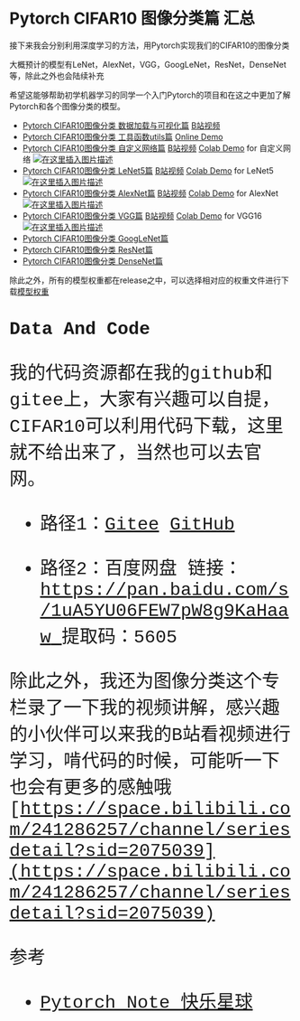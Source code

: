 # Pytorch  CIFAR10 图像分类篇 汇总



接下来我会分别利用深度学习的方法，用Pytorch实现我们的CIFAR10的图像分类

大概预计的模型有LeNet，AlexNet，VGG，GoogLeNet，ResNet，DenseNet等，除此之外也会陆续补充

希望这能够帮助初学机器学习的同学一个入门Pytorch的项目和在这之中更加了解Pytorch和各个图像分类的模型。

- [Pytorch CIFAR10图像分类 数据加载与可视化篇](https://blog.csdn.net/weixin_45508265/article/details/119285113)   [B站视频](https://www.bilibili.com/video/BV1FP4y1g7sc) 
- [Pytorch CIFAR10图像分类 工具函数utils篇](https://redamancy.blog.csdn.net/article/details/121589217) [Online Demo](https://drive.google.com/file/d/1HESbXuEb__9eXqq4tAl8owsb1FKhpO2i/view?usp=sharing)
- [Pytorch CIFAR10图像分类 自定义网络篇](https://blog.csdn.net/weixin_45508265/article/details/119305277)  [B站视频](https://www.bilibili.com/video/BV1MF41147gZ) [Colab Demo](https://colab.research.google.com/drive/1juOA9YG1lwX7QYT8bE5eaZhvZmBPQShp) for 自定义网络 [![在这里插入图片描述](https://img-blog.csdnimg.cn/47fbca1712ba49719240c6dc3258ddc7.png)](https://colab.research.google.com/drive/1juOA9YG1lwX7QYT8bE5eaZhvZmBPQShp)
- [Pytorch CIFAR10图像分类 LeNet5篇](https://blog.csdn.net/weixin_45508265/article/details/119305673)  [B站视频](https://www.bilibili.com/video/BV1FL411K7VJ)  [Colab Demo](https://colab.research.google.com/drive/1x488zmoClZBwE1wugoZtFIPn-OaxXht0) for LeNet5 [![在这里插入图片描述](https://img-blog.csdnimg.cn/47fbca1712ba49719240c6dc3258ddc7.png)](https://colab.research.google.com/drive/1x488zmoClZBwE1wugoZtFIPn-OaxXht0)
- [Pytorch CIFAR10图像分类 AlexNet篇](https://blog.csdn.net/weixin_45508265/article/details/119305848)  [B站视频](https://www.bilibili.com/video/BV1xu411B75x)  [Colab Demo](https://colab.research.google.com/drive/1V9oj6jz38nKoB80X2R0aUk_2DdeNHXlU) for AlexNet [![在这里插入图片描述](https://img-blog.csdnimg.cn/47fbca1712ba49719240c6dc3258ddc7.png)](https://colab.research.google.com/drive/1V9oj6jz38nKoB80X2R0aUk_2DdeNHXlU)
- [Pytorch CIFAR10图像分类 VGG篇](https://blog.csdn.net/weixin_45508265/article/details/119332904)  [B站视频](https://www.bilibili.com/video/BV12L4y1u7WH)  [Colab Demo](https://colab.research.google.com/drive/1Z5dY0dw2dPz-aNFC5dVK2ZAtBdCTyrc7) for VGG16 [![在这里插入图片描述](https://img-blog.csdnimg.cn/47fbca1712ba49719240c6dc3258ddc7.png)](https://colab.research.google.com/drive/1Z5dY0dw2dPz-aNFC5dVK2ZAtBdCTyrc7)
- [Pytorch CIFAR10图像分类 GoogLeNet篇](https://blog.csdn.net/weixin_45508265/article/details/119399239)
- [Pytorch CIFAR10图像分类 ResNet篇](https://blog.csdn.net/weixin_45508265/article/details/119532143)
- [Pytorch CIFAR10图像分类 DenseNet篇](https://blog.csdn.net/weixin_45508265/article/details/119648036)

除此之外，所有的模型权重都在release之中，可以选择相对应的权重文件进行下载[模型权重](https://github.com/Dreaming-future/Pytorch-Image-Classification/releases/tag/v1.0.0)

# <font face="Courier New" size=6>Data And Code

我的代码资源都在我的github和gitee上，大家有兴趣可以自提，CIFAR10可以利用代码下载，这里就不给出来了，当然也可以去官网。

- 路径1：[Gitee](https://gitee.com/DK-Jun/Pytorch-Image-Classification) [GitHub](https://github.com/Dreaming-future/Pytorch-Image-Classification)

- 路径2：百度网盘
 链接：[https://pan.baidu.com/s/1uA5YU06FEW7pW8g9KaHaaw ](https://pan.baidu.com/s/1uA5YU06FEW7pW8g9KaHaaw )
  提取码：5605 
  
  

除此之外，我还为图像分类这个专栏录了一下我的视频讲解，感兴趣的小伙伴可以来我的B站看视频进行学习，啃代码的时候，可能听一下也会有更多的感触哦
[https://space.bilibili.com/241286257/channel/seriesdetail?sid=2075039](https://space.bilibili.com/241286257/channel/seriesdetail?sid=2075039)

参考

- [Pytorch Note 快乐星球](https://blog.csdn.net/weixin_45508265/article/details/117809512)


